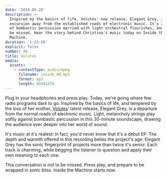 ```yaml
---
date: '2014-05-28'
description: >-
  Inspired by the basics of life, Volutes' new release, Elegant Grey, is an
  excursion away from the established roads of electronic music. It's 30 minutes
  of bombastic percussion married with light orchestral flourishes, and not to
  be missed. Hear the story behind Christina's music today on Inside the
  Machine.
duration: '1:23:50'
explicit: false
number: 40
title: Volutes
media:
  assets:
    - contentType: audio/mpeg
      filename: inside_40.mp3
      format: mp3
      length: 85981070
---
```

Plug in your headphones and press play. Today, we're going where few radio programs dare to go. Inspired by the basics of life, and tempered by the loss of her mother, [Volutes](http://www.volutesmusic.com)' latest release, Elegant Grey, is a departure from the normal roads of electronic music. Light, melancholy strings play softly against bombastic percussion in this 30-minute soundscape, drawing the audience ever deeper into her world of sound.

It's music at it's realest: in fact, you'd never know that it's a debut EP. The depth and warmth offered in this recording belies the project's age: Elegant Grey has the sonic fingerprint of projects more than twice it's senior. Each track is charming, while begging the listener to question and apply their own meaning to each one.

This conversation is not to be missed. Press play, and prepare to be wrapped in sonic bliss. Inside the Machine starts now.
